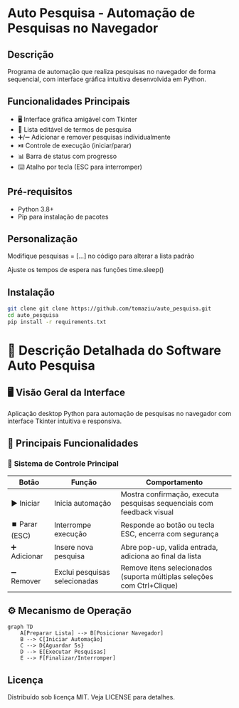 # Auto Pesquisa - Automação de Pesquisas no Navegador

## Descrição
Programa de automação que realiza pesquisas no navegador de forma sequencial, com interface gráfica intuitiva desenvolvida em Python.

## Funcionalidades Principais
- 🖥️ Interface gráfica amigável com Tkinter
- 📝 Lista editável de termos de pesquisa
- ➕/➖ Adicionar e remover pesquisas individualmente
- ⏯️ Controle de execução (iniciar/parar)
- 📊 Barra de status com progresso
- ⌨️ Atalho por tecla (ESC para interromper)

## Pré-requisitos
- Python 3.8+
- Pip para instalação de pacotes

## Personalização
Modifique pesquisas = [...] no código para alterar a lista padrão

Ajuste os tempos de espera nas funções time.sleep()

## Instalação
```bash
git clone git clone https://github.com/tomaziu/auto_pesquisa.git
cd auto_pesquisa
pip install -r requirements.txt
```
# 📝 Descrição Detalhada do Software Auto Pesquisa

## 🖥️ **Visão Geral da Interface**
Aplicação desktop Python para automação de pesquisas no navegador com interface Tkinter intuitiva e responsiva.

## 🎯 **Principais Funcionalidades**

### 🔘 **Sistema de Controle Principal**
| Botão          | Função                          | Comportamento                                                                 |
|----------------|---------------------------------|-------------------------------------------------------------------------------|
| ▶️ Iniciar     | Inicia automação                | Mostra confirmação, executa pesquisas sequenciais com feedback visual        |
| ⏹️ Parar (ESC) | Interrompe execução             | Responde ao botão ou tecla ESC, encerra com segurança                         |
| ➕ Adicionar   | Insere nova pesquisa            | Abre pop-up, valida entrada, adiciona ao final da lista                      |
| ➖ Remover     | Exclui pesquisas selecionadas   | Remove itens selecionados (suporta múltiplas seleções com Ctrl+Clique)       |

## ⚙️ **Mecanismo de Operação**
```mermaid
graph TD
    A[Preparar Lista] --> B[Posicionar Navegador]
    B --> C[Iniciar Automação]
    C --> D{Aguardar 5s}
    D --> E[Executar Pesquisas]
    E --> F[Finalizar/Interromper]
```

## Licença
Distribuído sob licença MIT. Veja LICENSE para detalhes.
